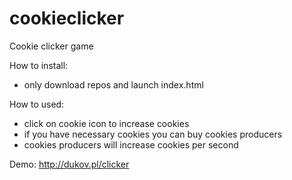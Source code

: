 # cookieclicker
Cookie clicker game

How to install:
- only download repos and launch index.html

How to used:

- click on cookie icon to increase cookies
- if you have necessary cookies you can buy cookies producers
- cookies producers will increase cookies per second

Demo:
http://dukov.pl/clicker
